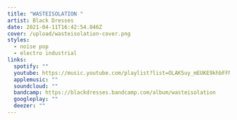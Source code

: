 ```yaml
---
title: "WASTEISOLATION "
artist: Black Dresses
date: 2021-04-11T16:42:54.846Z
cover: /upload/wasteisolation-cover.png
styles:
  - noise pop
  - electro industrial
links:
  spotify: ""
  youtube: https://music.youtube.com/playlist?list=OLAK5uy_mEUKE9khbFFNyPRCcO9UFshmFZrylWCAE
  applemusic: ""
  soundcloud: ""
  bandcamp: https://blackdresses.bandcamp.com/album/wasteisolation
  googleplay: ""
  deezer: ""
---
```

